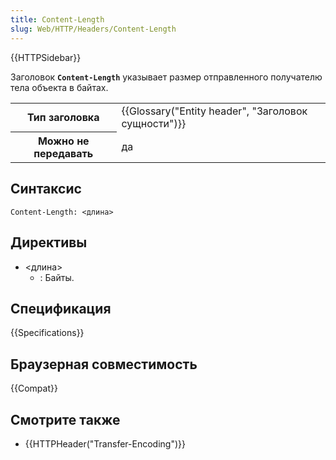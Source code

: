 ```yaml
---
title: Content-Length
slug: Web/HTTP/Headers/Content-Length
---
```


{{HTTPSidebar}}

Заголовок **`Content-Length`** указывает размер отправленного получателю тела объекта в байтах.

<table class="properties">
  <tbody>
    <tr>
      <th scope="row">Тип заголовка</th>
      <td>
        {{Glossary("Entity header", "Заголовок сущности")}}
      </td>
    </tr>
    <tr>
      <th scope="row">Можно не передавать</th>
      <td>да</td>
    </tr>
  </tbody>
</table>

## Синтаксис

```
Content-Length: <длина>
```

## Директивы

- <длина>
  - : Байты.

## Спецификация

{{Specifications}}

## Браузерная совместимость

{{Compat}}

## Смотрите также

- {{HTTPHeader("Transfer-Encoding")}}
